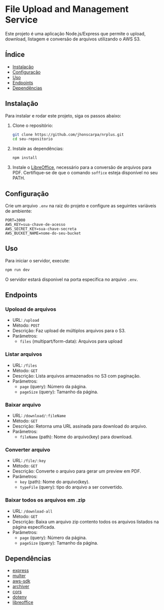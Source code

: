 # File Upload and Management Service

Este projeto é uma aplicação Node.js/Express que permite o upload, download, listagem e conversão de arquivos utilizando o AWS S3.

## Índice

- [Instalação](#instalação)
- [Configuração](#configuração)
- [Uso](#uso)
- [Endpoints](#endpoints)
- [Dependências](#dependências)

## Instalação

Para instalar e rodar este projeto, siga os passos abaixo:

1. Clone o repositório:
    ```sh
    git clone https://github.com/jhonscarpa/nrplus.git
    cd seu-repositorio
    ```

2. Instale as dependências:
    ```sh
    npm install
    ```

3. Instale o [LibreOffice](https://www.libreoffice.org/download/download/), necessário para a conversão de arquivos para PDF. Certifique-se de que o comando `soffice` esteja disponível no seu PATH.

## Configuração

Crie um arquivo `.env` na raiz do projeto e configure as seguintes variáveis de ambiente:

```env
PORT=3000
AWS_KEY=sua-chave-de-acesso
AWS_SECRET_KEY=sua-chave-secreta
AWS_BUCKET_NAME=nome-do-seu-bucket
```

## Uso
Para iniciar o servidor, execute:
```sh
npm run dev
```
O servidor estará disponivel na porta especifica no arquivo `.env`.

## Endpoints

### Upoload de arquivos
  - URL: `/upload`
  - Método: `POST`
  - Descrição: Faz upload de múltiplos arquivos para o S3.
  - Parâmetros:
    - `files` (multipart/form-data): Arquivos para upload

### Listar arquivos
  - URL: `/files`
  - Método: `GET`
  - Descrição: Lista arquivos armazenados no S3 com paginação.
  - Parâmetros:
    - `page` (query): Número da página.
    - `pageSize` (query): Tamanho da página.

### Baixar arquivo
  - URL: `/download/:fileName`
  - Método: `GET`
  - Descrição: Retorna uma URL assinada para download do arquivo.
  - Parâmetros:
    - `fileName` (path): Nome do arquivo(key) para download.

### Converter arquivo
  - URL: `/file/:key`
  - Método: `GET`
  - Descrição: Converte o arquivo para gerar um preview em PDF.
  - Parâmetros:
    - `key` (path): Nome do arquivo(key).
    - `typeFile` (query): tipo do arquivo a ser convertido.

### Baixar todos os arquivos em .zip
  - URL: `/download-all`
  - Método: `GET`
  - Descrição: Baixa um arquivo zip contento todos os arquivos listados na página especificada.
  - Parâmetros:
    - `page` (query): Número da página.
    - `pageSize` (query): Tamanho da página.

## Dependências

- [express](https://www.npmjs.com/package/express)
- [multer](https://www.npmjs.com/package/multer)
- [aws-sdk](https://www.npmjs.com/package/aws-sdk)
- [archiver](https://www.npmjs.com/package/archiver)
- [cors](https://www.npmjs.com/package/cors)
- [dotenv](https://www.npmjs.com/package/dotenv)
- [libreoffice](https://www.libreoffice.org/download/download/)






